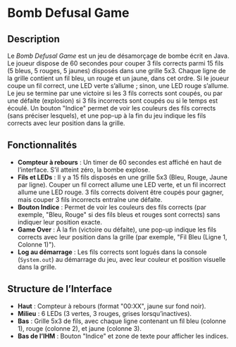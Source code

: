 # Bomb Defusal Game

## Description
Le *Bomb Defusal Game* est un jeu de désamorçage de bombe écrit en Java. Le joueur dispose de 60 secondes pour couper 3 fils corrects parmi 15 fils (5 bleus, 5 rouges, 5 jaunes) disposés dans une grille 5x3. Chaque ligne de la grille contient un fil bleu, un rouge et un jaune, dans cet ordre. Si le joueur coupe un fil correct, une LED verte s’allume ; sinon, une LED rouge s’allume. Le jeu se termine par une victoire si les 3 fils corrects sont coupés, ou par une défaite (explosion) si 3 fils incorrects sont coupés ou si le temps est écoulé. Un bouton "Indice" permet de voir les couleurs des fils corrects (sans préciser lesquels), et une pop-up à la fin du jeu indique les fils corrects avec leur position dans la grille.

## Fonctionnalités
- **Compteur à rebours** : Un timer de 60 secondes est affiché en haut de l’interface. S’il atteint zéro, la bombe explose.
- **Fils et LEDs** : Il y a 15 fils disposés en une grille 5x3 (Bleu, Rouge, Jaune par ligne). Couper un fil correct allume une LED verte, et un fil incorrect allume une LED rouge. 3 fils corrects doivent être coupés pour gagner, mais couper 3 fils incorrects entraîne une défaite.
- **Bouton Indice** : Permet de voir les couleurs des fils corrects (par exemple, "Bleu, Rouge" si des fils bleus et rouges sont corrects) sans indiquer leur position exacte.
- **Game Over** : À la fin (victoire ou défaite), une pop-up indique les fils corrects avec leur position dans la grille (par exemple, "Fil Bleu (Ligne 1, Colonne 1)").
- **Log au démarrage** : Les fils corrects sont logués dans la console (`System.out`) au démarrage du jeu, avec leur couleur et position visuelle dans la grille.

## Structure de l’Interface
- **Haut** : Compteur à rebours (format "00:XX", jaune sur fond noir).
- **Milieu** : 6 LEDs (3 vertes, 3 rouges, grises lorsqu’inactives).
- **Bas** : Grille 5x3 de fils, avec chaque ligne contenant un fil bleu (colonne 1), rouge (colonne 2), et jaune (colonne 3).
- **Bas de l’IHM** : Bouton "Indice" et zone de texte pour afficher les indices.